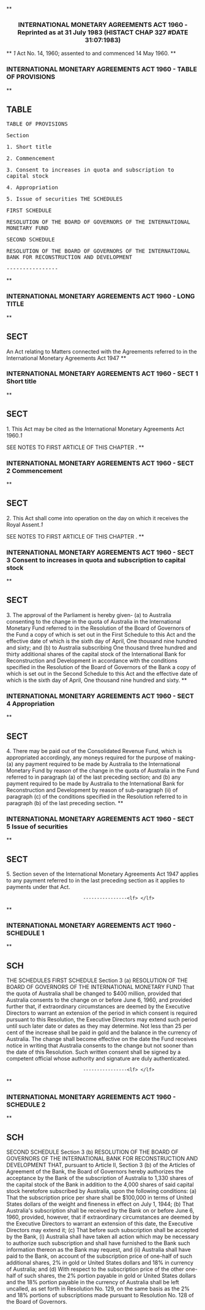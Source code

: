 **<b>

### <center><name>INTERNATIONAL MONETARY AGREEMENTS ACT 1960 - Reprinted as at 31 July 1983 (HISTACT CHAP 327 #DATE 31:07:1983) </name></center>
</b>** *1* Act No. 14, 1960; assented to and commenced 14 May 1960.<lf> </lf>
**<b>

### <name>INTERNATIONAL MONETARY AGREEMENTS ACT 1960 - TABLE OF PROVISIONS </name>
</b>** 

## TABLE
<tables> <tt>                             TABLE  OF  PROVISIONS<lf> 

Section<lf> <p>  1\.       Short title<lf> <p>  2\.       Commencement<lf> <p>  3\.       Consent to increases in quota and subscription to capital stock<lf> <p>  4\.       Appropriation<lf> <p>  5\.       Issue of securities<lf>                                  THE  SCHEDULES<lf> <p>                                FIRST  SCHEDULE<lf> <p>RESOLUTION  OF  THE  BOARD  OF  GOVERNORS  OF  THE  INTERNATIONAL  MONETARY<lf>                                       FUND<lf> <p>                                SECOND  SCHEDULE<lf> <p>RESOLUTION  OF  THE  BOARD  OF  GOVERNORS  OF  THE  INTERNATIONAL  BANK  FOR<lf>                         RECONSTRUCTION  AND  DEVELOPMENT<lf> <p>                                ----------------<lf> <p></p></lf></p></lf></lf></p></lf></p></lf></lf></p></lf></p></lf></lf></p></lf></p></lf></p></lf></p></lf></p></lf>
</lf></tt></tables>
**<b>

### <name>INTERNATIONAL MONETARY AGREEMENTS ACT 1960 - LONG TITLE </name>
</b>** 

## SECT
<sect> An Act relating to Matters connected with the Agreements referred to in the International Monetary Agreements Act 1947<lf> </lf></sect>
**<b>

### <name>INTERNATIONAL MONETARY AGREEMENTS ACT 1960 - SECT 1 Short title </name>
</b>** 

## SECT
<sect>   1\. This Act may be cited as the International Monetary Agreements Act 1960.*1* 

SEE NOTES TO FIRST ARTICLE OF THIS CHAPTER . 
</sect>
**<b>

### <name>INTERNATIONAL MONETARY AGREEMENTS ACT 1960 - SECT 2 Commencement </name>
</b>** 

## SECT
<sect>   2\. This Act shall come into operation on the day on which it receives the Royal Assent.*1* 

SEE NOTES TO FIRST ARTICLE OF THIS CHAPTER . 
</sect>
**<b>

### <name>INTERNATIONAL MONETARY AGREEMENTS ACT 1960 - SECT 3 Consent to increases in quota and subscription to capital stock </name>
</b>** 

## SECT
<sect>   3\. The approval of the Parliament is hereby given-<lf>   (a)  to Australia consenting to the change in the quota of Australia in the International Monetary Fund referred to in the Resolution of the Board of Governors of the Fund a copy of which is set out in the First Schedule to this Act and the effective date of which is the sixth day of April, One thousand nine hundred and sixty; and<lf>          (b)  to Australia subscribing One thousand three hundred and thirty additional shares of the capital stock of the International Bank for Reconstruction and Development in accordance with the conditions specified in the Resolution of the Board of Governors of the Bank a copy of which is set out in the Second Schedule to this Act and the effective date of which is the sixth day of April, One thousand nine hundred and sixty. </lf></lf></sect>
**<b>

### <name>INTERNATIONAL MONETARY AGREEMENTS ACT 1960 - SECT 4 Appropriation </name>
</b>** 

## SECT
<sect>   4\. There may be paid out of the Consolidated Revenue Fund, which is appropriated accordingly, any moneys required for the purpose of making-<lf>   (a)  any payment required to be made by Australia to the International Monetary Fund by reason of the change in the quota of Australia in the Fund referred to in paragraph (a) of the last preceding section; and<lf>          (b)  any payment required to be made by Australia to the International Bank for Reconstruction and Development by reason of sub-paragraph (ii) of paragraph (c) of the conditions specified in the Resolution referred to in paragraph (b) of the last preceding section. </lf></lf></sect>
**<b>

### <name>INTERNATIONAL MONETARY AGREEMENTS ACT 1960 - SECT 5 Issue of securities </name>
</b>** 

## SECT
<sect>   5\. Section seven of the International Monetary Agreements Act 1947 applies to any payment referred to in the last preceding section as it applies to payments under that Act. 

                                ----------------<lf> </lf>
</sect>
**<b>

### <name>INTERNATIONAL MONETARY AGREEMENTS ACT 1960 - SCHEDULE 1 </name>
</b>** 

## SCH
<sch>                                  THE  SCHEDULES<lf>                                 FIRST  SCHEDULE<lf>                                                                    Section 3 (a) <lf> RESOLUTION  OF  THE  BOARD  OF  GOVERNORS  OF  THE  INTERNATIONAL  MONETARY<lf>                                       FUND<lf>   That the quota of Australia shall be changed to $400 million, provided that<lf> Australia consents to the change on or before June 6, 1960, and provided further <lf> that, if extraordinary circumstances are deemed by the Executive Directors to<lf> warrant an extension of the period in which consent is required pursuant to this <lf> Resolution, the Executive Directors may extend such period until such later date <lf> or dates as they may determine. Not less than 25 per cent of the increase shall<lf> be paid in gold and the balance in the currency of Australia. The change shall<lf> become effective on the date the Fund receives notice in writing that Australia<lf> consents to the change but not sooner than the date of this Resolution. Such<lf> written consent shall be signed by a competent official whose authority and<lf> signature are duly authenticated.<lf> 

                                ----------------<lf> </lf>
</lf></lf></lf></lf></lf></lf></lf></lf></lf></lf></lf></lf></lf></lf></lf></lf></sch>
**<b>

### <name>INTERNATIONAL MONETARY AGREEMENTS ACT 1960 - SCHEDULE 2 </name>
</b>** 

## SCH
<sch>                                 SECOND  SCHEDULE<lf>                                                                    Section 3 (b) <lf> RESOLUTION  OF  THE  BOARD  OF  GOVERNORS  OF  THE  INTERNATIONAL  BANK  FOR<lf>                         RECONSTRUCTION  AND  DEVELOPMENT<lf>   THAT, pursuant to Article II, Section 3 (b) of the Articles of Agreement of<lf> the Bank, the Board of Governors hereby authorizes the acceptance by the Bank of <lf> the subscription of Australia to 1,330 shares of the capital stock of the Bank<lf> in addition to the 4,000 shares of said capital stock heretofore subscribed by<lf> Australia, upon the following conditions:<lf>   (a)  That the subscription price per share shall be $100,000 in terms of<lf> United States dollars of the weight and fineness in effect on July 1, 1944;<lf>   (b)  That Australia's subscription shall be received by the Bank on or before<lf>        June 6, 1960, provided, however, that if extraordinary circumstances are deemed<lf>        by the Executive Directors to warrant an extension of this date, the Executive<lf>        Directors may extend it;<lf>          (c)  That before such subscription shall be accepted by the Bank, (i)<lf>        Australia shall have taken all action which may be necessary to authorize such<lf>        subscription and shall have furnished to the Bank such information thereon as<lf>        the Bank may request, and (ii) Australia shall have paid to the Bank, on account<lf>        of the subscription price of one-half of such additional shares, 2% in gold or<lf>        United States dollars and 18% in currency of Australia; and<lf>          (d)  With respect to the subscription price of the other one-half of such<lf>        shares, the 2% portion payable in gold or United States dollars and the 18%<lf>        portion payable in the currency of Australia shall be left uncalled, as set<lf>        forth in Resolution No. 129, on the same basis as the 2% and 18% portions of<lf>        subscriptions made pursuant to Resolution No. 128 of the Board of Governors.<lf> </lf></lf></lf></lf></lf></lf></lf></lf></lf></lf></lf></lf></lf></lf></lf></lf></lf></lf></lf></lf></lf></lf></lf></lf></lf></lf></sch>
